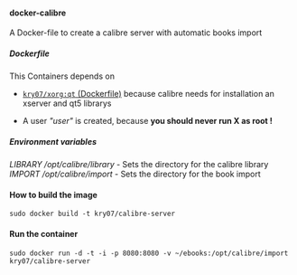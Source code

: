 #### docker-calibre

A Docker-file to create a calibre server with automatic books import

##### Dockerfile

This Containers depends on
- [`kry07/xorg:qt`  (Dockerfile)](https://github.com/Kry07/docker-xorg/blob/qt/Dockerfile)
because calibre needs for installation an xserver and qt5 librarys

- A user *"user"* is created, because **you should never run X as root !**

##### Environment variables
*LIBRARY /opt/calibre/library* - Sets the directory for the calibre library
*IMPORT /opt/calibre/import* - Sets the directory for the book import

#### How to build the image 

`sudo docker build -t kry07/calibre-server`

#### Run the container

`sudo docker run -d -t -i -p 8080:8080 -v ~/ebooks:/opt/calibre/import kry07/calibre-server`
